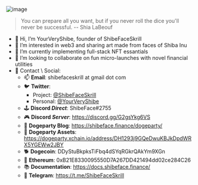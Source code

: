 ![image](https://user-images.githubusercontent.com/95756707/170851694-2420fd49-bb9e-445b-81bb-299e35a92a6c.png)
> You can prepare all you want, but if you never roll the dice you'll never be successful. -- Shia LaBeouf
- 👋 Hi, I’m YourVeryShibe, founder of ShibeFaceSkrill
- 👀 I’m interested in web3 and sharing art made from faces of Shiba Inu
- 🌱 I’m currently implementing full-stack NFT essantials
- 💞️ I’m looking to collaborate on fun micro-launches with novel financial utilities
- 📝 Contact \ Social:
  - 📫 **Email**: shibefaceskrill at gmail dot com
  - 🐦 **Twitter**:
    -  Project: [@ShibeFaceSkrill](https://twitter.com/ShibeFaceSkrill)
    -  Personal: [@YourVeryShibe](https://twitter.com/YourVeryShibe)
  - 🕹️ **Discord _Direct_**: ShibeFace#2755  
  - 🎮 **Discord _Server_**: https://discord.gg/G2gsYkg6VS
  - 🎉 **Dogeparty Blog**: https://shibeface.finance/dogeparty/
  - 🏦 **Dogeparty Assets**: https://dogeparty.xchain.io/address/DH1293j9GQeDwuKBJkDpdWRX5YGEWw2JBY
  - 🐕 **Dogecoin**: DDyStuBkpksTiFbq4dSYqRGkrQAkYm9XGn
  - 💎 **Ethereum**: 0xB21E8330095550D7A267DD421494dd02ce284C26
  - 📚 **Documentation**: https://docs.shibeface.finance/
  - 💬 **Telegram**: https://t.me/ShibeFaceSkrill
<!---
shibefaceskrill/shibefaceskrill is a ✨ special ✨ repository because its `README.md` (this file) appears on your GitHub profile.
You can click the Preview link to take a look at your changes.
--->

